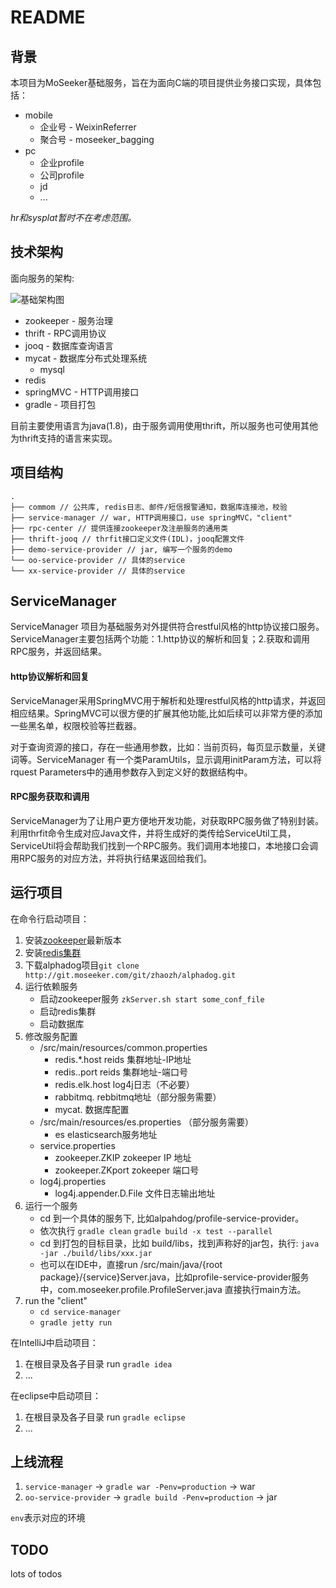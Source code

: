 # README

## 背景
本项目为MoSeeker基础服务，旨在为面向C端的项目提供业务接口实现，具体包括：

* mobile 
	* 企业号 - WeixinReferrer
	* 聚合号 - moseeker_bagging
* pc
	* 企业profile
	* 公司profile
	* jd
	* ...

*hr和sysplat暂时不在考虑范围。*

## 技术架构

面向服务的架构:

![基础架构图](http://wiki.moseeker.com/download/16)

* zookeeper - 服务治理
* thrift - RPC调用协议
* jooq - 数据库查询语言
* mycat - 数据库分布式处理系统
	* mysql
* redis
* springMVC - HTTP调用接口
* gradle - 项目打包

目前主要使用语言为java(1.8)，由于服务调用使用thrift，所以服务也可使用其他为thrift支持的语言来实现。

## 项目结构

```
.
├── commom // 公共库, redis日志、邮件/短信报警通知，数据库连接池，校验
├── service-manager // war, HTTP调用接口，use springMVC，"client"
├── rpc-center // 提供连接zookeeper及注册服务的通用类
├── thrift-jooq // thrfit接口定义文件(IDL)，jooq配置文件
├── demo-service-provider // jar, 编写一个服务的demo
└── oo-service-provider // 具体的service
└── xx-service-provider // 具体的service
```
## ServiceManager

ServiceManager 项目为基础服务对外提供符合restful风格的http协议接口服务。ServiceManager主要包括两个功能：1.http协议的解析和回复；2.获取和调用RPC服务，并返回结果。

#### http协议解析和回复

ServiceManager采用SpringMVC用于解析和处理restful风格的http请求，并返回相应结果。SpringMVC可以很方便的扩展其他功能,比如后续可以非常方便的添加一些黑名单，权限校验等拦截器。

对于查询资源的接口，存在一些通用参数，比如：当前页码，每页显示数量，关键词等。ServiceManager 有一个类ParamUtils，显示调用initParam方法，可以将rquest Parameters中的通用参数存入到定义好的数据结构中。

#### RPC服务获取和调用
ServiceManager为了让用户更方便地开发功能，对获取RPC服务做了特别封装。利用thrfit命令生成对应Java文件，并将生成好的类传给ServiceUtil工具，ServiceUtil将会帮助我们找到一个RPC服务。我们调用本地接口，本地接口会调用RPC服务的对应方法，并将执行结果返回给我们。

## 运行项目

在命令行启动项目：

1. 安装[zookeeper](https://zookeeper.apache.org/)最新版本
2. 安装[redis集群](https://redis.io/)
3. 下载alphadog项目`git clone http://git.moseeker.com/git/zhaozh/alphadog.git`
4. 运行依赖服务
    * 启动zookeeper服务 `zkServer.sh start some_conf_file`
    * 启动redis集群
    * 启动数据库
5. 修改服务配置
    * /src/main/resources/common.properties
        * redis.*.host reids 集群地址-IP地址
        * redis..port reids 集群地址-端口号
        * redis.elk.host log4j日志（不必要）
        * rabbitmq. rebbitmq地址（部分服务需要）
        *  mycat. 数据库配置
    * /src/main/resources/es.properties （部分服务需要）
        * es elasticsearch服务地址 
    * service.properties 
        * zookeeper.ZKIP zokeeper IP 地址
        * zookeeper.ZKport zokeeper 端口号
    * log4j.properties
        * log4j.appender.D.File 文件日志输出地址  
6. 运行一个服务
	* cd 到一个具体的服务下, 比如alpahdog/profile-service-provider。
	* 依次执行 `gradle clean` `gradle build -x test --parallel`
	* cd 到打包的目标目录，比如 build/libs，找到声称好的jar包，执行: `java -jar ./build/libs/xxx.jar`
	* 也可以在IDE中，直接run /src/main/java/{root package}/{service}Server.java，比如profile-service-provider服务中，com.moseeker.profile.ProfileServer.java 直接执行main方法。
7. run the "client"
	* `cd service-manager`
	* `gradle jetty run`

在IntelliJ中启动项目：

1. 在根目录及各子目录 run `gradle idea`
2. ...

在eclipse中启动项目：

1. 在根目录及各子目录 run `gradle eclipse`
2. ...

## 上线流程

1. `service-manager` -> `gradle war -Penv=production` -> war
2. `oo-service-provider` ->  `gradle build -Penv=production` -> jar

`env`表示对应的环境

## TODO

lots of todos


